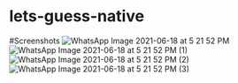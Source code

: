 # lets-guess-native
#Screenshots
![WhatsApp Image 2021-06-18 at 5 21 52 PM](https://user-images.githubusercontent.com/43717503/122557387-59f82200-d05a-11eb-97ce-6c4270eda946.jpeg)
![WhatsApp Image 2021-06-18 at 5 21 52 PM (1)](https://user-images.githubusercontent.com/43717503/122557391-5c5a7c00-d05a-11eb-9785-3d4a93faf432.jpeg)
![WhatsApp Image 2021-06-18 at 5 21 52 PM (2)](https://user-images.githubusercontent.com/43717503/122557395-5cf31280-d05a-11eb-9d03-7416040b9c00.jpeg)
![WhatsApp Image 2021-06-18 at 5 21 52 PM (3)](https://user-images.githubusercontent.com/43717503/122557397-5d8ba900-d05a-11eb-85fd-c93a3ea9845e.jpeg)

